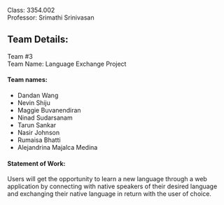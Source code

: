 Class: 3354.002
<br>Professor: Srimathi Srinivasan

<h2>Team Details:</h2>
Team #3
<br>Team Name: Language Exchange Project
<br><h4>Team names:</h4>

- Dandan Wang
- Nevin Shiju
- Maggie Buvanendiran
- Ninad Sudarsanam
- Tarun Sankar
- Nasir Johnson
- Rumaisa Bhatti
- Alejandrina Majalca Medina

<h4>Statement of Work: </h4>
Users will get the opportunity to learn a new language through a web application by connecting with native speakers of their desired language and exchanging their native language in return with the user of choice.
